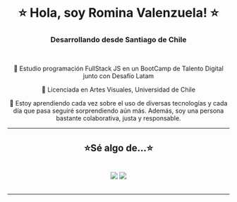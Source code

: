 
<h1 align="center">⭐ Hola, soy Romina Valenzuela! ⭐</h1>
<h3 align="center"> Desarrollando desde Santiago de Chile </h3>

<br/>

<div align="center">
 
 🌠 Estudio programación FullStack JS en un BootCamp de Talento Digital junto con Desafío Latam
 
 🌠 Licenciada en Artes Visuales, Universidad de Chile

🌠 Estoy aprendiendo cada vez sobre el uso de diversas tecnologías y cada día que pasa seguiré sorprendiendo aún más. Además, soy una persona bastante colaborativa, justa y responsable.

 </div>
 
 <hr/>
 
<h2 align="center">⭐Sé algo de...⭐</h2>
<br/>
<div align="center">
    <img src="https://skillicons.dev/icons?i=bootstrap,html,css,vscode,github,figma,tailwind,git" />
    <img src="https://skillicons.dev/icons?i=nodejs,javascript,express,firebase,java,mysql" /><br>
</div>

<br/>
<hr/>

